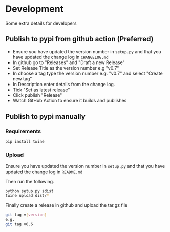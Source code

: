 # Development

Some extra details for developers

## Publish to pypi from github action (Preferred)

* Ensure you have updated the version number in `setup.py` and that you have updated the change log in `CHANGELOG.md`
* In github go to "Releases" and "Draft a new Release" 
* Set Release Title as the version number e.g "v0.7"
* In choose a tag type the version number e.g. "v0.7" and select "Create new tag"
* In Description enter details from the change log.
* Tick "Set as latest release"
* Click publish "Release"
* Watch GitHub Action to ensure it builds and publishes


## Publish to pypi manually

### Requirements

```bash
pip install twine
```

### Upload

Ensure you have updated the version number in `setup.py` 
and that you have updated the change log in `README.md`

Then run the following.

```bash
python setup.py sdist
twine upload dist/*
```

Finally create a release in github and upload the tar.gz file

```bash
git tag v[version]
e.g.
git tag v0.6
```

